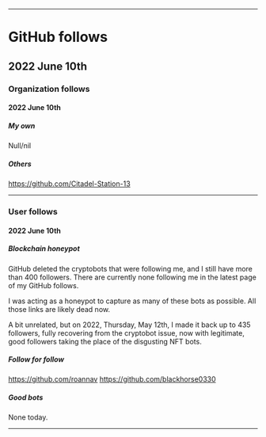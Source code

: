
***

# GitHub follows

## 2022 June 10th

### Organization follows

#### 2022 June 10th

##### My own

Null/nil

##### Others

https://github.com/Citadel-Station-13

***

### User follows

#### 2022 June 10th

##### Blockchain honeypot

GitHub deleted the cryptobots that were following me, and I still have more than 400 followers. There are currently none following me in the latest page of my GitHub follows.

I was acting as a honeypot to capture as many of these bots as possible. All those links are likely dead now.

A bit unrelated, but on 2022, Thursday, May 12th, I made it back up to 435 followers, fully recovering from the cryptobot issue, now with legitimate, good followers taking the place of the disgusting NFT bots.

##### Follow for follow

https://github.com/roannav
https://github.com/blackhorse0330

##### Good bots

None today.

***

<!-- TODO: Todays entries

END: TODO !-->

